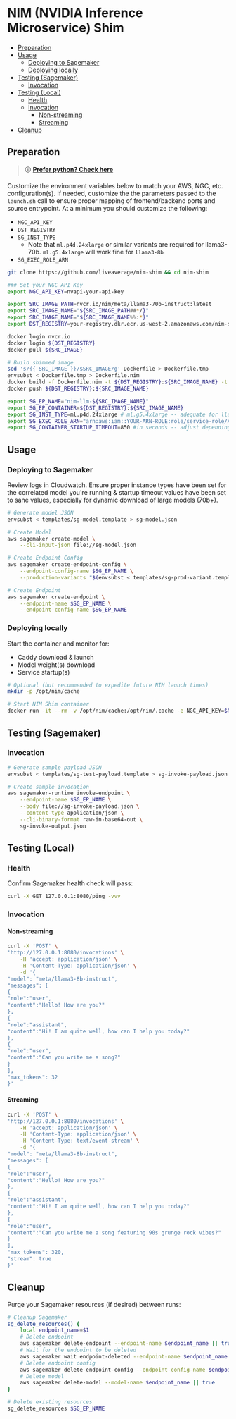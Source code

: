 # NIM (NVIDIA Inference Microservice) Shim

- [Preparation](#preparation)
- [Usage](#usage)
  * [Deploying to Sagemaker](#deploying-to-sagemaker)
  * [Deploying locally](#deploying-locally)
- [Testing (Sagemaker)](#testing--sagemaker-)
  * [Invocation](#invocation)
- [Testing (Local)](#testing--local-)
  * [Health](#health)
  * [Invocation](#invocation-1)
    + [Non-streaming](#non-streaming)
    + [Streaming](#streaming)
- [Cleanup](#cleanup)

## Preparation

> 🛈 **[Prefer python? Check here](README_python.md)**

Customize the environment variables below to match your AWS, NGC, etc. configuration(s). If needed, customize the the parameters passed to the `launch.sh` call to ensure proper mapping of frontend/backend ports and source entrypoint. At a minimum you should customize the following:
- `NGC_API_KEY`
- `DST_REGISTRY`
- `SG_INST_TYPE`
  - Note that `ml.p4d.24xlarge` or similar variants are required for llama3-70b. `ml.g5.4xlarge` will work fine for `llama3-8b`
- `SG_EXEC_ROLE_ARN`

```bash
git clone https://github.com/liveaverage/nim-shim && cd nim-shim

### Set your NGC API Key
export NGC_API_KEY=nvapi-your-api-key

export SRC_IMAGE_PATH=nvcr.io/nim/meta/llama3-70b-instruct:latest
export SRC_IMAGE_NAME="${SRC_IMAGE_PATH##*/}"
export SRC_IMAGE_NAME="${SRC_IMAGE_NAME%%:*}"
export DST_REGISTRY=your-registry.dkr.ecr.us-west-2.amazonaws.com/nim-shim

docker login nvcr.io
docker login ${DST_REGISTRY}
docker pull ${SRC_IMAGE}

# Build shimmed image
sed 's/{{ SRC_IMAGE }}/$SRC_IMAGE/g' Dockerfile > Dockerfile.tmp
envsubst < Dockerfile.tmp > Dockerfile.nim
docker build -f Dockerfile.nim -t ${DST_REGISTRY}:${SRC_IMAGE_NAME} -t nim-shim:latest .
docker push ${DST_REGISTRY}:${SRC_IMAGE_NAME}

export SG_EP_NAME="nim-llm-${SRC_IMAGE_NAME}"
export SG_EP_CONTAINER=${DST_REGISTRY}:${SRC_IMAGE_NAME}
export SG_INST_TYPE=ml.p4d.24xlarge # ml.g5.4xlarge -- adequate for llama3-8b
export SG_EXEC_ROLE_ARN="arn:aws:iam::YOUR-ARN-ROLE:role/service-role/AmazonSageMakerServiceCatalogProductsUseRole"
export SG_CONTAINER_STARTUP_TIMEOUT=850 #in seconds -- adjust depending on dynamic or S3 model pull; model parameters (70b can take 460s+ to download)
```

## Usage

### Deploying to Sagemaker

Review logs in Cloudwatch. Ensure proper instance types have been set for the correlated model you're running & startup timeout values have been set to sane values, especially for dynamic download of large models (70b+).

```bash
# Generate model JSON
envsubst < templates/sg-model.template > sg-model.json

# Create Model
aws sagemaker create-model \
    --cli-input-json file://sg-model.json

# Create Endpoint Config
aws sagemaker create-endpoint-config \
    --endpoint-config-name $SG_EP_NAME \
    --production-variants "$(envsubst < templates/sg-prod-variant.template)"

# Create Endpoint
aws sagemaker create-endpoint \
    --endpoint-name $SG_EP_NAME \
    --endpoint-config-name $SG_EP_NAME
```

### Deploying locally

Start the container and monitor for:
- Caddy download & launch
- Model weight(s) download
- Service startup(s)


```bash
# Optional (but recommended to expedite future NIM launch times)
mkdir -p /opt/nim/cache

# Start NIM Shim container
docker run -it --rm -v /opt/nim/cache:/opt/nim/.cache -e NGC_API_KEY=$NGC_API_KEY -p 8080:8080 nim-shim:latest
```

## Testing (Sagemaker)

### Invocation
```bash
# Generate sample payload JSON
envsubst < templates/sg-test-payload.template > sg-invoke-payload.json

# Create sample invocation
aws sagemaker-runtime invoke-endpoint \
    --endpoint-name $SG_EP_NAME \
    --body file://sg-invoke-payload.json \
    --content-type application/json \
    --cli-binary-format raw-in-base64-out \
    sg-invoke-output.json
```

## Testing (Local)


### Health
Confirm Sagemaker health check will pass:
```bash
curl -X GET 127.0.0.1:8080/ping -vvv
```

### Invocation

#### Non-streaming
```bash
curl -X 'POST' \
'http://127.0.0.1:8080/invocations' \
    -H 'accept: application/json' \
    -H 'Content-Type: application/json' \
    -d '{
"model": "meta/llama3-8b-instruct",
"messages": [
{
"role":"user",
"content":"Hello! How are you?"
},
{
"role":"assistant",
"content":"Hi! I am quite well, how can I help you today?"
},
{
"role":"user",
"content":"Can you write me a song?"
}
],
"max_tokens": 32
}'
```

#### Streaming
```bash
curl -X 'POST' \
'http://127.0.0.1:8080/invocations' \
    -H 'accept: application/json' \
    -H 'Content-Type: application/json' \
	-H 'Content-Type: text/event-stream' \
    -d '{
"model": "meta/llama3-8b-instruct",
"messages": [
{
"role":"user",
"content":"Hello! How are you?"
},
{
"role":"assistant",
"content":"Hi! I am quite well, how can I help you today?"
},
{
"role":"user",
"content":"Can you write me a song featuring 90s grunge rock vibes?"
}
],
"max_tokens": 320,
"stream": true
}'
```

## Cleanup

Purge your Sagemaker resources (if desired) between runs:
```bash
# Cleanup Sagemaker
sg_delete_resources() {
    local endpoint_name=$1
    # Delete endpoint
    aws sagemaker delete-endpoint --endpoint-name $endpoint_name || true
    # Wait for the endpoint to be deleted
    aws sagemaker wait endpoint-deleted --endpoint-name $endpoint_name || true
    # Delete endpoint config
    aws sagemaker delete-endpoint-config --endpoint-config-name $endpoint_name || true
    # Delete model
    aws sagemaker delete-model --model-name $endpoint_name || true
}

# Delete existing resources
sg_delete_resources $SG_EP_NAME
```
